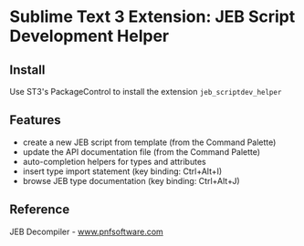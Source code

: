 # Sublime Text 3 Extension: JEB Script Development Helper

## Install

Use ST3's PackageControl to install the extension `jeb_scriptdev_helper`

## Features

- create a new JEB script from template (from the Command Palette)
- update the API documentation file (from the Command Palette)
- auto-completion helpers for types and attributes
- insert type import statement (key binding: Ctrl+Alt+I)
- browse JEB type documentation (key binding: Ctrl+Alt+J)

## Reference

JEB Decompiler - www.pnfsoftware.com
